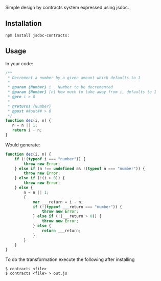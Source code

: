 
Simple design by contracts system expressed using jsdoc.

Installation
--------------

```
npm install jsdoc-contracts:
```


Usage
--------------

In your code:

```javascript
/**
 * Decrement a number by a given amount which defaults to 1
 * 
 * @param {Number} i   Number to be decremented
 * @param {Number} [n] How much to take away from i, defaults to 1
 * @pre i > 0
 * 
 * @returns {Number}
 * @post ##out## > 0
 */
function dec(i, n) {
   n = n || 1;
   return i - n;
}
```

Would generate:

```javascript
function dec(i, n) {
    if (!(typeof i === "number")) {
        throw new Error;
    } else if (n !== undefined && !(typeof n === "number")) {
        throw new Error;
    } else if (!(i > 0)) {
        throw new Error;
    } else {
        n = n || 1;
        {
            var ___return = i - n;
            if (!(typeof ___return === "number")) {
                throw new Error;
            } else if (!(___return > 0)) {
                throw new Error;
            } else {
                return ___return;
            }
        }
    }
}

```

To do the transformation execute the following after installing

```
$ contracts <file>
$ contracts <file> > out.js
```
